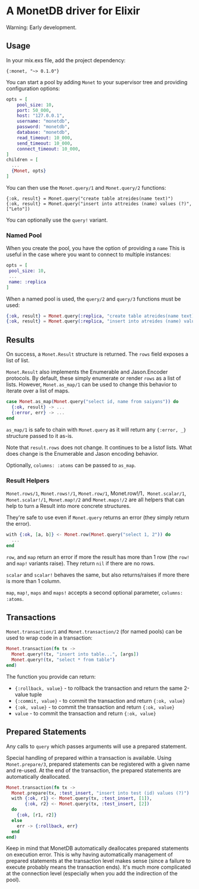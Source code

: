 # A MonetDB driver for Elixir

Warning: Early development.

## Usage

In your mix.exs file, add the project dependency:

```
{:monet, "~> 0.1.0"}
```

You can start a pool by adding `Monet` to your supervisor tree and providing configuration options:

```elixir
opts = [
    pool_size: 10,
    port: 50_000,
    host: "127.0.0.1",
    username: "monetdb",
    password: "monetdb",
    database: "monetdb",
    read_timeout: 10_000,
    send_timeout: 10_000,
    connect_timeout: 10_000,
]
children = [
  ...
  {Monet, opts} 
]
```

You can then use the `Monet.query/1` and `Monet.query/2` functions:

```
{:ok, result} = Monet.query("create table atreides(name text)")
{:ok, result} = Monet.query("insert into attreides (name) values (?)", ["Leto"])
```

You can optionally use the `query!` variant.

### Named Pool
When you create the pool, you have the option of providing a `name` This is useful in the case where you want to connect to multiple instances:

 ```elixir
opts = [
  pool_size: 10,
  ...
  name: :replica
]
```

When a named pool is used, the `query/2` and `query/3` functions must be used:

```elixir
{:ok, result} = Monet.query(:replica, "create table atreides(name text)")
{:ok, result} = Monet.query(:replica, "insert into atreides (name) values (?)", ["Paul"])
```

## Results
On success, a `Monet.Result` structure is returned. The `rows` field exposes a list of list.

`Monet.Result` also implements the Enumerable and Jason.Encoder protocols. By default, these simply enumerate or render `rows` as a list of lists. However, `Monet.as_map/1` can be used to change this behavior to iterate over a list of maps.

```elixir
case Monet.as_map(Monet.query("select id, name from saiyans")) do
  {:ok, result} -> ...
  {:error, err} -> ...
end
```

`as_map/1` is safe to chain with `Monet.query` as it will return any `{:error, _}` structure passed to it as-is.

Note that `result.rows` does not change. It continues to be a listof lists. What does change is the Enumerable and Jason encoding behavior.

Optionally, `columns: :atoms` can be passed to `as_map`.


### Result Helpers
`Monet.rows/1`, `Monet.rows!/1`, `Monet.row/1`, Monet.row!/1`, Monet.scalar/1`, `Monet.scalar!/1`, `Monet.map!/2` and `Monet.maps!/2` are all helpers that can help to turn a Result into more concrete structures.

They're safe to use even if `Monet.query` returns an error (they simply return the error).

```elixir
with {:ok, [a, b]} <- Monet.row(Monet.query("select 1, 2")) do
  ...
end
```

`row`, and `map` return an error if more the result has more than 1 row (the `row!` and `map!` variants raise). They return `nil` if there are no rows.

`scalar` and `scalar!` behaves the same, but also returns/raises if more there is more than 1 column.

`map`, `map!`, `maps` and `maps!` accepts a second optional parameter, `columns: :atoms`.

## Transactions
`Monet.transaction/1` and `Monet.transaction/2` (for named pools) can be used to wrap code in a transaction:

```elixir
Monet.transaction(fn tx ->
  Monet.query!(tx, "insert into table...", [args])
  Monet.query!(tx, "select * from table")
end)
```

The function you provide can return:

* `{:rollback, value}` - to rollback the transaction and return the same 2-value tuple
* `{:commit, value}` - to commit the transaction and return `{:ok, value}`
* `{:ok, value}` - to commit the transaction and return `{:ok, value}`
* `value` - to commit the transaction and return `{:ok, value}`

## Prepared Statements
Any calls to `query` which passes arguments will use a prepared statement.

Special handling of prepared within a transaction is available. Using `Monet.prepare/3`, prepared statements can be registered with a given name and re-used. At the end of the transaction, the prepared statements are automatically deallocated.

```elixir
Monet.transaction(fn tx ->
  Monet.prepare(tx, :test_insert, "insert into test (id) values (?)")
  with {:ok, r1} <- Monet.query(tx, :test_insert, [1]),
       {:ok, r2} <- Monet.query(tx, :test_insert, [2])
  do
    {:ok, [r1, r2]}
  else
    err -> {:rollback, err}
  end
end)
```

Keep in mind that MonetDB automatically deallocates prepared statements on execution error. This is why having automatically management of prepared statements at the transaction level makes sense (since a failure to execute probably means the transaction ends). It's much more complicated at the connection level (especially when you add the indirection of the pool).
